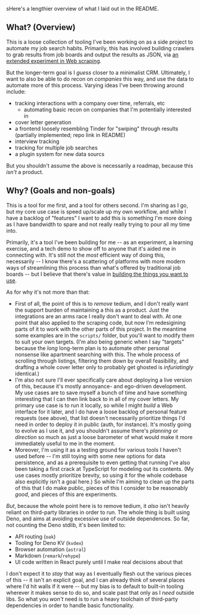 sHere's a lengthier overview of what I laid out in the README.

## What? (Overview)

This is a loose collection of tooling I've been working on as a side project to
automate my job search habits. Primarily, this has involved building crawlers to
grab results from job boards and output the results as JSON, via
[an extended experiment in Web scraping](https://bhmt.dev/blog/scraping).

But the longer-term goal is I _guess_ closer to a minimalist CRM. Ultimately, I
want to also be able to do recon on _companies_ this way, and use the data to
automate more of this process. Varying ideas I've been throwing around include:

- tracking interactions with a company over time, referrals, etc
  - automating basic recon on companies that I'm potentially interested in
- cover letter generation
- a frontend loosely resembling Tinder for "swiping" through results
  (partially implemented; repo link in README)
- interview tracking
- tracking for multiple job searches
- a plugin system for new data sourcs

But you shouldn't assume the above is necessarily a roadmap, because this
_isn't_ a product.

## Why? (Goals and non-goals)

This is a tool for me first, and a tool for others second. I'm sharing as I go,
but my core use case is speed up/scale up my own workflow, and while I have a
backlog of "features" I want to add this is something I'm more doing as I have
bandwidth to spare and not really really trying to pour all my time into.

Primarily, it's a tool I've been building for me -- as an experiment, a learning
exercise, and a tech demo to show off to anyone that it's aided me in connecting
with. It's still not the _most_ efficient way of doing this, necessarily -- I
know there's a scattering of platforms with more modern ways of streamlining
this process than what's offered by traditional job boards -- but I believe that
there's value in
[building the things you want to use](https://bhmt.dev/blog/diy).

As for why it's not more than that:

- First of all, the point of this is to _remove_ tedium, and I don't really want
  the support burden of maintaining a this as a product. Just the integrations
  are an arms race I really don't want to deal with. At one point that also
  applied to the scraping code, but now I'm redesigining parts of it to work
  with the other parts of this project. In the meantime some examples are in
  the `scripts/` folder, but you'll want to modify them to suit your own targets.
  (I'm also being generic when I say "targets" because the _long_ long-term plan
  is to automate other personal nonsense like apartment searching with this. The
  whole process of scrolling through listings, filtering them down by overall
  feasibility, and drafting a whole cover letter only to probably get ghosted is
  _infuriatingly_ identical.)
- I'm also not sure I'll ever specifically care about deploying a live version
  of this, because it's mostly annoyance- and ego-driven development. My use
  cases are to save myself a bunch of time and have something interesting that I
  can then link back to in all of my cover letters. My primary use case is to
  run it locally, so while I might _build_ a Web interface for it later, and I
  do have a loose backlog of personal feature requests (see above), that list
  doesn't necessarily prioritize things I'd need in order to deploy it in public
  (auth, for instance). It's mostly going to evolve as I use it, and you
  shouldn't assume there's _planning_ or _direction_ so much as just a loose
  barometer of what would make it more immediately useful to me in the moment.
- Moreover, I'm using it as a testing ground for various tools I haven't used
  before -- I'm still toying with some new options for data persistence, and as
  a prerequisite to even getting that running I've also been taking a first
  crack at TypeScript for modeling out its contents. (My use cases mostly
  prioritize brevity, so using it for the whole codebase also explicitly isn't a
  goal here.) So while I'm aiming to clean up the parts of this that I do make
  public, pieces of this I consider to be reasonably _good_, and pieces of this
  are experiments.

_But_, because the whole point here is to remove tedium, it _also_ isn't heavily
reliant on third-party libraries in order to run. The whole thing is built using
Deno, and aims at avoiding excessive use of outside dependences. So far, not 
counting the Deno stdlib, it's been limited to:

- API routing (`oak`)
- Tooling for Deno KV (`kvdex`)
- Browser automation (`astral`)
- Markdown (`remark`/`rehype`)
- UI code written in React purely until I make real decisions about that

I don't expect it to _stay_ that way as I eventually flesh out the various
pieces of this -- it isn't an explicit goal, and I can already think of several
places where I'd hit walls if it were -- but my bias is to default to built-in
tooling wherever it makes sense to do so, and scale past that only as I _need_
outside libs. So what you _won't_ need is to run a heavy toolchain of
third-party dependencies in order to handle basic functionality.
